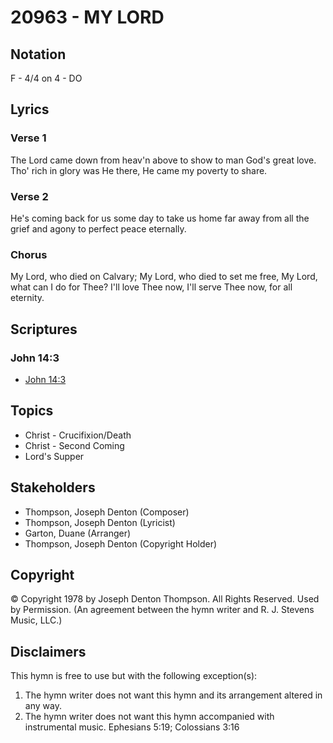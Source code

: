 # 20963 - MY LORD

## Notation

F - 4/4 on 4 - DO

## Lyrics

### Verse 1

The Lord came down from heav'n above to show to man God's great love. Tho' rich in glory was He there, He came my poverty to share.

### Verse 2

He's coming back for us some day to take us home far away from all the grief and agony to perfect peace eternally.

### Chorus

My Lord, who died on Calvary; My Lord, who died to set me free, My Lord, what can I do for Thee? I'll love Thee now, I'll serve Thee now, for all eternity.


## Scriptures

### John 14:3

- [John 14:3](https://www.biblegateway.com/passage/?search=John%2014%3A3)


## Topics

- Christ - Crucifixion/Death
- Christ - Second Coming
- Lord's Supper

## Stakeholders

- Thompson, Joseph Denton (Composer)
- Thompson, Joseph Denton (Lyricist)
- Garton, Duane (Arranger)
- Thompson, Joseph Denton (Copyright Holder)

## Copyright

© Copyright 1978 by Joseph Denton Thompson. All Rights Reserved. Used by Permission.
(An agreement between the hymn writer and R. J. Stevens Music, LLC.)

## Disclaimers

This hymn is free to use but with the following exception(s):
1. The hymn writer does not want this hymn and its arrangement altered in any way.
2. The hymn writer does not want this hymn accompanied with instrumental music.
Ephesians 5:19; Colossians 3:16

